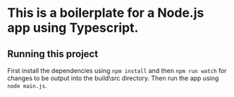 # This is a boilerplate for a Node.js app using Typescript.

## Running this project
First install the dependencies using `npm install` and then `npm run watch` for changes to be output into the build\src directory. Then run the app using `node main.js`. 
